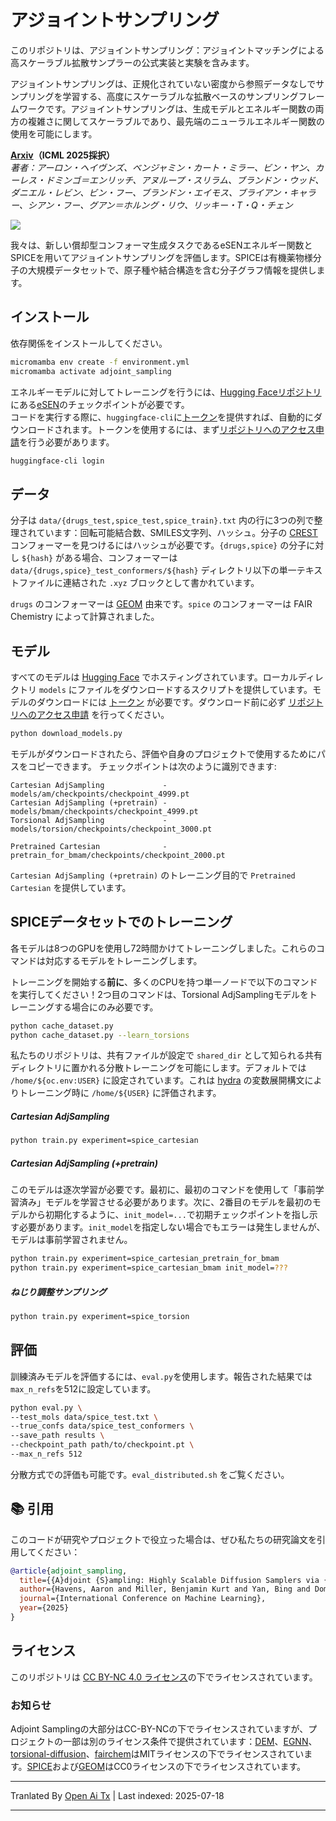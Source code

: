 ﻿
# アジョイントサンプリング

このリポジトリは、アジョイントサンプリング：アジョイントマッチングによる高スケーラブル拡散サンプラーの公式実装と実験を含みます。

アジョイントサンプリングは、正規化されていない密度から参照データなしでサンプリングを学習する、高度にスケーラブルな拡散ベースのサンプリングフレームワークです。アジョイントサンプリングは、生成モデルとエネルギー関数の両方の複雑さに関してスケーラブルであり、最先端のニューラルエネルギー関数の使用を可能にします。

**[Arxiv](https://arxiv.org/abs/2504.11713)（ICML 2025採択）**  
*著者：_アーロン・ヘイヴンズ、ベンジャミン・カート・ミラー、ビン・ヤン、カーレス・ドミンゴ＝エンリッチ、アヌループ・スリラム、ブランドン・ウッド、ダニエル・レビン、ビン・フー、ブランドン・エイモス、ブライアン・キャラー、シアン・フー、グアン＝ホルング・リウ、リッキー・T・Q・チェン_*

![](https://raw.githubusercontent.com/facebookresearch/adjoint_sampling/main/./assets/molecule_progression.png)

我々は、新しい償却型コンフォーマ生成タスクであるeSENエネルギー関数とSPICEを用いてアジョイントサンプリングを評価します。SPICEは有機薬物様分子の大規模データセットで、原子種や結合構造を含む分子グラフ情報を提供します。

## インストール

依存関係をインストールしてください。

```bash
micromamba env create -f environment.yml
micromamba activate adjoint_sampling
```
エネルギーモデルに対してトレーニングを行うには、[Hugging Faceリポジトリ](https://huggingface.co/facebook/adjoint_sampling)にある[eSEN](https://arxiv.org/abs/2502.12147)のチェックポイントが必要です。  
コードを実行する際に、`huggingface-cli`に[トークン](https://huggingface.co/settings/tokens)を提供すれば、自動的にダウンロードされます。トークンを使用するには、まず[リポジトリへのアクセス申請](https://huggingface.co/facebook/adjoint_sampling)を行う必要があります。
```bash
huggingface-cli login
```
## データ

分子は `data/{drugs_test,spice_test,spice_train}.txt` 内の行に3つの列で整理されています：回転可能結合数、SMILES文字列、ハッシュ。分子の [CREST](https://github.com/crest-lab/crest) コンフォーマーを見つけるにはハッシュが必要です。`{drugs,spice}` の分子に対し `${hash}` がある場合、コンフォーマーは `data/{drugs,spice}_test_conformers/${hash}` ディレクトリ以下の単一テキストファイルに連結された `.xyz` ブロックとして書かれています。

`drugs` のコンフォーマーは [GEOM](https://github.com/learningmatter-mit/geom) 由来です。`spice` のコンフォーマーは FAIR Chemistry によって計算されました。

## モデル

すべてのモデルは [Hugging Face](https://huggingface.co/facebook/adjoint_sampling) でホスティングされています。ローカルディレクトリ `models` にファイルをダウンロードするスクリプトを提供しています。モデルのダウンロードには [トークン](https://huggingface.co/settings/tokens) が必要です。ダウンロード前に必ず [リポジトリへのアクセス申請](https://huggingface.co/facebook/adjoint_sampling) を行ってください。


```bash
python download_models.py
```
モデルがダウンロードされたら、評価や自身のプロジェクトで使用するためにパスをコピーできます。 チェックポイントは次のように識別できます:

```
Cartesian AdjSampling             -   models/am/checkpoints/checkpoint_4999.pt
Cartesian AdjSampling (+pretrain) -   models/bmam/checkpoints/checkpoint_4999.pt
Torsional AdjSampling             -   models/torsion/checkpoints/checkpoint_3000.pt

Pretrained Cartesian              -   pretrain_for_bmam/checkpoints/checkpoint_2000.pt
```
`Cartesian AdjSampling (+pretrain)` のトレーニング目的で `Pretrained Cartesian` を提供しています。


## SPICEデータセットでのトレーニング

各モデルは8つのGPUを使用し72時間かけてトレーニングしました。これらのコマンドは対応するモデルをトレーニングします。

トレーニングを開始する**前に**、多くのCPUを持つ単一ノードで以下のコマンドを実行してください！2つ目のコマンドは、Torsional AdjSamplingモデルをトレーニングする場合にのみ必要です。
```bash
python cache_dataset.py
python cache_dataset.py --learn_torsions
```


私たちのリポジトリは、共有ファイルが設定で `shared_dir` として知られる共有ディレクトリに置かれる分散トレーニングを可能にします。デフォルトでは `/home/${oc.env:USER}` に設定されています。これは [hydra](https://hydra.cc/docs/intro/) の変数展開構文によりトレーニング時に `/home/${USER}` に評価されます。

##### Cartesian AdjSampling

```bash
python train.py experiment=spice_cartesian
```
##### Cartesian AdjSampling (+pretrain)

このモデルは逐次学習が必要です。最初に、最初のコマンドを使用して「事前学習済み」モデルを学習させる必要があります。次に、2番目のモデルを最初のモデルから初期化するように、`init_model=...`で初期チェックポイントを指し示す必要があります。`init_model`を指定しない場合でもエラーは発生しませんが、モデルは事前学習されません。


```bash
python train.py experiment=spice_cartesian_pretrain_for_bmam
python train.py experiment=spice_cartesian_bmam init_model=???
```
##### ねじり調整サンプリング

```bash
python train.py experiment=spice_torsion
```
## 評価
訓練済みモデルを評価するには、`eval.py`を使用します。報告された結果では`max_n_refs`を512に設定しています。



```bash
python eval.py \
--test_mols data/spice_test.txt \
--true_confs data/spice_test_conformers \
--save_path results \
--checkpoint_path path/to/checkpoint.pt \
--max_n_refs 512
```
分散方式での評価も可能です。`eval_distributed.sh` をご覧ください。


## 📚 引用

このコードが研究やプロジェクトで役立った場合は、ぜひ私たちの研究論文を引用してください：


```bibtex
@article{adjoint_sampling,
  title={{A}djoint {S}ampling: Highly Scalable Diffusion Samplers via {A}djoint {M}atching},
  author={Havens, Aaron and Miller, Benjamin Kurt and Yan, Bing and Domingo-Enrich, Carles and Sriram, Anuroop and Wood, Brandon and Levine, Daniel and Hu, Bin and Amos, Brandon and Karrer, Brian and Fu, Xiang and Liu, Guan-Horng and Chen, Ricky T. Q.},
  journal={International Conference on Machine Learning},
  year={2025}
}
```
## ライセンス
このリポジトリは
[CC BY-NC 4.0 ライセンス](https://creativecommons.org/licenses/by-nc/4.0/)の下でライセンスされています。

### お知らせ
Adjoint Samplingの大部分はCC-BY-NCの下でライセンスされていますが、プロジェクトの一部は別のライセンス条件で提供されています：[DEM](https://github.com/jarridrb/DEM)、[EGNN](https://github.com/vgsatorras/egnn)、[torsional-diffusion](https://github.com/gcorso/torsional-diffusion)、[fairchem](https://github.com/FAIR-Chem/fairchem)はMITライセンスの下でライセンスされています。[SPICE](https://github.com/openmm/spice-dataset)および[GEOM](https://github.com/learningmatter-mit/geom)はCC0ライセンスの下でライセンスされています。



---

Tranlated By [Open Ai Tx](https://github.com/OpenAiTx/OpenAiTx) | Last indexed: 2025-07-18

---